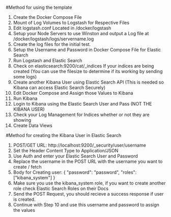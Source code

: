 #Method for using the template
1. Create the Docker Compose File
2. Mount of Log Volumes to Logstash for Respective Files
3. Edit logstash.conf Located in /docker/logstash
4. Setup your Node Servers to use Winston and output a Log file at /docker/logstash/logs/servername.log
5. Create the log files for the initial test.
6. Setup the Username and Password in Docker Compose File for Elastic Search
7. Run Logstash and Elastic Search
8. Check on elasticsearch:9200/cat/_indices If your indices are being created (You can use the filesize to determine if its working by sending some logs)
9. Create another Kibana User using Elastic Search API (This is needed so Kibana can access Elastic Search Securely)
10. Edit Docker Compose and Assign those Values to Kibana
11. Run Kibana
12. Login to Kibana using the Elastic Search User and Pass (NOT THE KIBANA USER)
13. Check your Log Management for Indices whether or not they are showing
14. Create Data Views

#Method for creating the Kibana User in Elastic Search
1. POST/GET URL: http://localhost:9200/_security/user/username
2. Set the Header Content Type to Application/JSON
3. Use Auth and enter your Elastic Search User and Password
4. Replace the username in the POST URL with the username you want to create / fetch
5. Body for Creating user: {
  "password": "password",
  "roles": ["kibana_system"]
}
6. Make sure you use the kibana_system role, if you want to create another role check Elastic Search Roles on their Docs
7. Send the POST Request, you should recieve a success response if user is created.
8. Continue with Step 10 and use this username and password to assign the values
